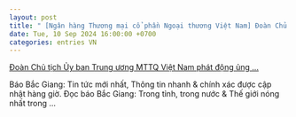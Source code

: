 ```yaml
---
layout: post
title: " [Ngân hàng Thương mại cổ phần Ngoại thương Việt Nam] Đoàn Chủ tịch Ủy ban Trung ương MTTQ Việt Nam phát động ủng ..."
date: Tue, 10 Sep 2024 16:00:00 +0700
categories: entries VN
---
```

[Đoàn Chủ tịch Ủy ban Trung ương MTTQ Việt Nam phát động ủng ...](https://baobacgiang.vn/doan-chu-tich-uy-ban-trung-uong-mttq-viet-nam-phat-dong-ung-ho-dong-bao-bi-thiet-hai-do-con-bao-so-3-180808.bbg)

Báo Bắc Giang: Tin tức mới nhất, Thông tin nhanh & chính xác được cập nhật hàng giờ. Đọc báo Bắc Giang: Trong tỉnh, trong nước & Thế giới nóng nhất trong ...

